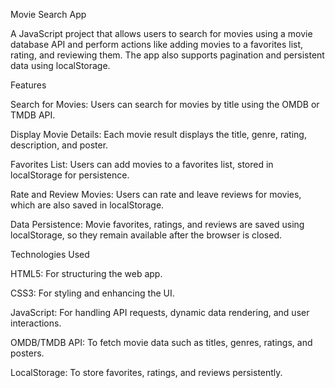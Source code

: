 
Movie Search App

A JavaScript project that allows users to search for movies using a movie database API and perform actions like adding movies to a favorites list, rating, and reviewing them. The app also supports pagination and persistent data using localStorage.

Features

Search for Movies: Users can search for movies by title using the OMDB or TMDB API.

Display Movie Details: Each movie result displays the title, genre, rating, description, and poster.

Favorites List: Users can add movies to a favorites list, stored in localStorage for persistence.

Rate and Review Movies: Users can rate and leave reviews for movies, which are also saved in localStorage.

Data Persistence: Movie favorites, ratings, and reviews are saved using localStorage, so they remain available after the browser is closed.


Technologies Used

HTML5: For structuring the web app.

CSS3: For styling and enhancing the UI.

JavaScript: For handling API requests, dynamic data rendering, and user interactions.

OMDB/TMDB API: To fetch movie data such as titles, genres, ratings, and posters.

LocalStorage: To store favorites, ratings, and reviews persistently.
